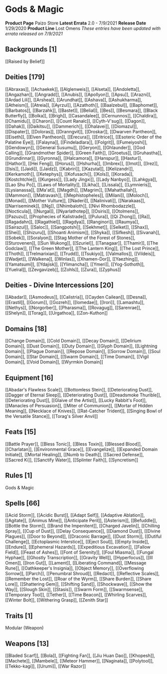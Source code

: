 ﻿---
id: '17'
name: Gods & Magic
rarity: Common
source: null
trait: null
type: Source

---
# Gods & Magic

**Product Page** Paizo Store
**Latest Errata** 2.0 - 7/9/2021
**Release Date** 1/29/2020
**Product Line** Lost Omens
_These entries have been updated with errata released on 7/9/2021_

## Backgrounds [1]

[[Raised by Belief]]

## Deities [179]

[[Abraxas]], [[Achaekek]], [[Alglenweis]], [[Alseta]], [[Andoletta]], [[Angazhan]], [[Angradd]], [[Anubis]], [[Apollyon]], [[Apsu]], [[Arazni]], [[Ardad Lili]], [[Arshea]], [[Arundhat]], [[Ashava]], [[Ashukharma]], [[Atheism]], [[Atreia]], [[Ayrzul]], [[Azathoth]], [[Baalzebul]], [[Baphomet]], [[Barbatos]], [[Barzahk]], [[Bastet]], [[Belial]], [[Bes]], [[Besmara]], [[Black Butterfly]], [[Bolka]], [[Brigh]], [[Casandalee]], [[Cernunnos]], [[Chaldira]], [[Chamidu]], [[Charon]], [[Count Ranalc]], [[Cyth-V'sug]], [[Dagon]], [[Dahak]], [[Daikitsu]], [[Dammerich]], [[Dhalavei]], [[Diomazul]], [[Dispater]], [[Doloras]], [[Dranngvit]], [[Droskar]], [[Dwarven Pantheon]], [[Eiseth]], [[Elven Pantheon]], [[Erecura]], [[Eritrice]], [[Esoteric Order of the Palatine Eye]], [[Falayna]], [[Findeladlara]], [[Folgrit]], [[Fumeiyoshi]], [[Gendowyn]], [[General Susumu]], [[Geryon]], [[Ghlaunder]], [[God Calling]], [[Grandmother Spider]], [[Green Faith]], [[Groetus]], [[Gruhastha]], [[Grundinnar]], [[Gyronna]], [[Halcamora]], [[Hanspur]], [[Hastur]], [[Hathor]], [[Hei Feng]], [[Horus]], [[Hshurha]], [[Imbrex]], [[Imot]], [[Irez]], [[Isis]], [[Jaidi]], [[Jaidz]], [[Kabriri]], [[Kazutal]], [[Kelizandri]], [[Kerkamoth]], [[Ketephys]], [[Kofusachi]], [[Kols]], [[Korada]], [[Kostchtchie]], [[Kurgess]], [[Lady Jingxi]], [[Lady Nanbyo]], [[Lahkgya]], [[Lao Shu Po]], [[Laws of Mortality]], [[Likha]], [[Lissala]], [[Lymnieris]], [[Lysianassa]], [[Ma'at]], [[Magdh]], [[Magrim]], [[Mahathallah]], [[Mammon]], [[Matravash]], [[Mephistopheles]], [[Milani]], [[Moloch]], [[Monad]], [[Mother Vulture]], [[Naderi]], [[Nalinivati]], [[Narakaas]], [[Narriseminek]], [[Ng]], [[Nhimbaloth]], [[Nivi Rhombodazzle]], [[Nocticula]], [[Nurgal]], [[Nyarlathotep]], [[Osiris]], [[Otolmens]], [[Pazuzu]], [[Prophecies of Kalistrade]], [[Pulura]], [[Qi Zhong]], [[Ra]], [[Ragadahn]], [[Ragathiel]], [[Ragdya]], [[Ranginori]], [[Raumya]], [[Sairazul]], [[Saloc]], [[Sangpotshi]], [[Sekhmet]], [[Selket]], [[Shax]], [[Shei]], [[Shizuru]], [[Shoanti Animism]], [[Shyka]], [[Sifkesh]], [[Sivanah]], [[Sobek]], [[Soralyon]], [[Stag Mother of the Forest of Stones]], [[Sturovenen]], [[Sun Wukong]], [[Szuriel]], [[Tanagaar]], [[Thamir]], [[The Godclaw]], [[The Green Mother]], [[The Lantern King]], [[The Lost Prince]], [[Thoth]], [[Trelmarixian]], [[Trudd]], [[Tsukiyo]], [[Valmallos]], [[Vildeis]], [[Wadjet]], [[Walkena]], [[Winlas]], [[Xhamen-Dor]], [[Yaezhing]], [[Yamatsumi]], [[Ydajisk]], [[Ylimancha]], [[Ymeri]], [[Yog-Sothoth]], [[Yuelral]], [[Zevgavizeb]], [[Zohls]], [[Zura]], [[Zyphus]]

## Deities - Divine Intercessions [20]

[[Abadar]], [[Asmodeus]], [[Calistria]], [[Cayden Cailean]], [[Desna]], [[Erastil]], [[Gorum]], [[Gozreh]], [[Iomedae]], [[Irori]], [[Lamashtu]], [[Nethys]], [[Norgorber]], [[Pharasma]], [[Rovagug]], [[Sarenrae]], [[Shelyn]], [[Torag]], [[Urgathoa]], [[Zon-Kuthon]]

## Domains [18]

[[Change Domain]], [[Cold Domain]], [[Decay Domain]], [[Delirium Domain]], [[Dust Domain]], [[Duty Domain]], [[Glyph Domain]], [[Lightning Domain]], [[Plague Domain]], [[Repose Domain]], [[Sorrow Domain]], [[Soul Domain]], [[Star Domain]], [[Swarm Domain]], [[Time Domain]], [[Vigil Domain]], [[Void Domain]], [[Wyrmkin Domain]]

## Equipment [16]

[[Abadar's Flawless Scale]], [[Bottomless Stein]], [[Deteriorating Dust]], [[Dagger of Eternal Sleep]], [[Deteriorating Dust]], [[Dreadsmoke Thurible]], [[Deteriorating Dust]], [[Glaive of the Artist]], [[Lucky Rabbit's Foot]], [[Manacles of Persuasion]], [[Miter of Communion]], [[Mortar of Hidden Meaning]], [[Necklace of Knives]], [[Rat-Catcher Trident]], [[Singing Bowl of the Versatile Stance]], [[Torag's Silver Anvil]]

## Feats [15]

[[Battle Prayer]], [[Bless Tonic]], [[Bless Toxin]], [[Blessed Blood]], [[Charlatan]], [[Environmental Grace]], [[Evangelize]], [[Expanded Domain Initiate]], [[Mortal Healing]], [[Numb to Death]], [[Sacred Defense]], [[Sacred Ki]], [[Sanctify Water]], [[Splinter Faith]], [[Syncretism]]

## Rules [1]

Gods & Magic

## Spells [66]

[[Acid Storm]], [[Acidic Burst]], [[Adapt Self]], [[Adaptive Ablation]], [[Agitate]], [[Animus Mine]], [[Anticipate Peril]], [[Asterism]], [[Befuddle]], [[Bottle the Storm]], [[Brand the Impenitent]], [[Charged Javelin]], [[Chilling Spray]], [[Cup of Dust]], [[Delay Consequence]], [[Diamond Dust]], [[Divine Plagues]], [[Door to Beyond]], [[Draconic Barrage]], [[Dust Storm]], [[Dutiful Challenge]], [[Ectoplasmic Interstice]], [[Eject Soul]], [[Empty Inside]], [[Endure]], [[Ephemeral Hazards]], [[Expeditious Excavation]], [[Fallow Field]], [[Feast of Ashes]], [[Font of Serenity]], [[Foul Miasma]], [[Fungal Hyphae]], [[Ghostly Transcription]], [[Gravity Well]], [[Hyperfocus]], [[Ill Omen]], [[Iron Gut]], [[Lament]], [[Liberating Command]], [[Message Rune]], [[Oathkeeper's Insignia]], [[Object Memory]], [[Overflowing Sorrow]], [[Parch]], [[Penumbral Shroud]], [[Redact]], [[Reflective Scales]], [[Remember the Lost]], [[Roar of the Wyrm]], [[Share Burden]], [[Share Lore]], [[Shattering Gem]], [[Shifting Sand]], [[Shockwave]], [[Show the Way]], [[Slough Skin]], [[Stasis]], [[Swarm Form]], [[Swarmsense]], [[Temporary Tool]], [[Tether]], [[Time Beacon]], [[Whirling Scarves]], [[Winter Bolt]], [[Withering Grasp]], [[Zenith Star]]

## Traits [1]

Modular (Weapon)

## Weapons [13]

[[Bladed Scarf]], [[Bola]], [[Fighting Fan]], [[Jiu Huan Dao]], [[Khopesh]], [[Machete]], [[Mambele]], [[Meteor Hammer]], [[Naginata]], [[Polytool]], [[Tekko-kagi]], [[Urumi]], [[War Razor]]